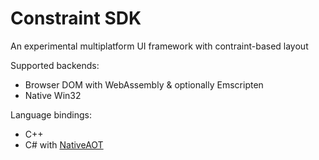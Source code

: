 # Constraint SDK
An experimental multiplatform UI framework with contraint-based layout

Supported backends:
- Browser DOM with WebAssembly & optionally Emscripten
- Native Win32

Language bindings:
- C++
- C# with [NativeAOT](https://github.com/dotnet/runtimelab/tree/feature/NativeAOT)